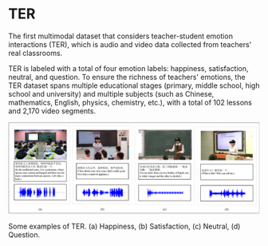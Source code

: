 # **TER**

The first multimodal dataset that considers teacher-student emotion interactions (TER), which is audio and video data collected from teachers' real classrooms. 

TER is labeled with a total of four emotion labels: happiness, satisfaction, neutral, and question. To ensure the richness of teachers' emotions, the TER dataset spans multiple educational stages (primary, middle school, high school and university) and multiple subjects (such as Chinese, mathematics, English, physics, chemistry, etc.), with a total of 102 lessons and 2,170 video segments. 

![examples](examples.png)

Some examples of TER. (a) Happiness, (b) Satisfaction, (c) Neutral, (d) Question.
